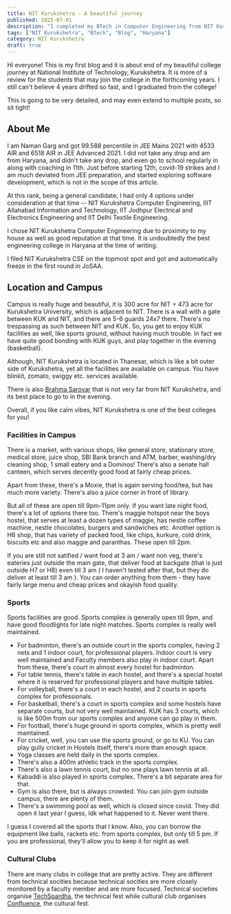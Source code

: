 ```yaml
---
title: NIT Kurukshetra - A beautiful journey
published: 2025-07-01
description: "I completed my BTech in Computer Engineering from NIT Kurukshetra in 2025. This post is a review about this."
tags: ["NIT Kurukshetra", "BTech", "Blog", "Haryana"]
category: NIT Kurukshetra
draft: true
---
```


Hi everyone! This is my first blog and it is about end of my beautiful college journey at National Institute of Technology, Kurukshetra. 
It is more of a review for the students that may join the college in the forthcoming years. 
I still can't believe 4 years drifted so fast, and I graduated from the college!

This is going to be very detailed, and may even extend to multiple posts, so sit tight!

## About Me

I am Naman Garg and got 99.588 percentile in JEE Mains 2021 with 4533 AIR and 6518 AIR in JEE Advanced 2021.
I did not take any drop and am from Haryana, and didn't take any drop, and even go to school regularly in along with coaching in 11th. 
Just before starting 12th, covid-19 strikes and I am much deviated from JEE preparation, and started exploring software development, 
which is not in the scope of this article.

At this rank, being a general candidate, I had only 4 options under consideration at that time -- NIT Kurukshetra Computer Engineering, 
IIIT Allahabad Information and Technology, IIT Jodhpur Electrical and Electronics Engineering and IIT Delhi Textile Engineering.

I chose NIT Kurukshetra Computer Engineering due to proximity to my house as well as good reputation at that time. 
It is undoubtedly the best engineering college in Haryana at the time of writing.

I filed NIT Kurukshetra CSE on the topmost spot and got and automatically freeze in the first round in JoSAA.

## Location and Campus

Campus is really huge and beautiful, it is 300 acre for NIT + 473 acre for Kurukshetra University, which is adjacent to NIT. 
There is a wall with a gate between KUK and NIT, and there are 5-6 guards 24x7 there. 
There's no trespassing as such between NIT and KUK. So, you get to enjoy KUK facilities as well, like sports ground, 
without having much trouble. In fact we have quite good bonding with KUK guys, and play together in the evening (basketball).

Although, NIT Kurukshetra is located in Thanesar, which is like a bit outer side of Kurukshetra, 
yet all the facilities are available on campus. You have blinkit, zomato, swiggy etc. services available.

There is also [Brahma Sarovar](https://en.wikipedia.org/wiki/Brahma_Sarovar) that is not very far from NIT Kurukshetra, and its best place to go to in the evening.

Overall, if you like calm vibes, NIT Kurukshetra is one of the best colleges for you!


### Facilities in Campus

There is a market, with various shops, like general store, stationary store, medical store, juice shop, 
SBI Bank branch and ATM, barber, washing/dry cleaning shop, 1 small eatery and a Dominos! 
There's also a senate hall canteen, which serves decently good food at fairly cheap prices. 

Apart from these, there's a Moxie, that is again serving food/tea, but has much more variety. There's also a juice corner in front of library.

But all of these are open till 9pm-11pm only. If you want late night food, there's a lot of options there too. 
There's maggie hotspot near the boys hostel, that serves at least a dozen types of maggie, has nestle coffee machine, 
nestle chocolates, burgers and sandwiches etc. Another option is H6 shop, that has variety of packed food, like chips, kurkure, cold drink, 
biscuits etc and also maggie and paranthas. These open till 2pm.

If you are still not satified / want food at 3 am / want non veg, there's eateries just outside the main gate, 
that deliver food at backgate (that is just outside H7 or H8) even till 3 am ( I haven't tested after that, but they do deliver at least till 3 am ). 
You can order anything from them - they have fairly large menu and cheap prices and okayish food quality.

### Sports

Sports facilities are good. Sports complex is generally open till 9pm, and have good floodlights for late night matches. Sports complex is really well maintained.

* For badminton, there's an outside court in the sports complex, having 2 nets and 1 indoor court, for professional players. Indoor court is very well maintained and
Faculty members also play in indoor court. Apart from these, there's court in almost every hostel for badminton.
* For table tennis, there's table in each hostel, and there's a special hostel where it is reserved for professional players and have multiple tables.
* For volleyball, there's a court in each hostel, and 2 courts in sports complex for professionals.
* For basketball, there's a court in sports complex and some hostels have separate courts, but not very well maintained. 
KUK has 3 courts, which is like 500m from our sports complex and anyone can go play in them.
* For football, there's huge ground in sports complex, which is pretty well maintained.
* For cricket, well, you can use the sports ground, or go to KU. You can play gully cricket in Hostels itself, there's more than enough space.
* Yoga classes are held daily in the sports complex.
* There's also a 400m athletic track in the sports complex.
* There's also a lawn tennis court, but no one plays lawn tennis at all.
* Kabaddi is also played in sports complex. There's a bit separate area for that.
* Gym is also there, but is always crowded. You can join gym outside campus, there are plenty of them.
* There's a swimming pool as well, which is closed since covid. They did open it last year I guess, Idk what happened to it. Never went there.

I guess I covered all the sports that I know. Also, you can borrow the equipment like balls, rackets etc. from sports complex, but only till 5 pm. 
If you are professional, they'll allow you to keep it for night as well.

### Cultural Clubs

There are many clubs in college that are pretty active. They are different from technical socities because technical socities are more closely monitored
by a faculty member and are more focused. Technical societies organise [TechSpardha](https://www.techspardha.in/), the technical fest while cultural club organises 
[Confluence](https://nitkkr.ac.in/confluence/), the cultural fest.

